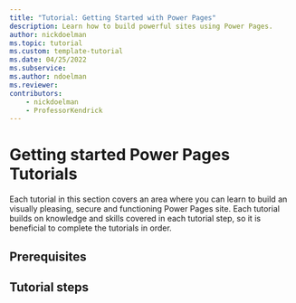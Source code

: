 ```yaml
---
title: "Tutorial: Getting Started with Power Pages"
description: Learn how to build powerful sites using Power Pages.
author: nickdoelman
ms.topic: tutorial
ms.custom: template-tutorial
ms.date: 04/25/2022
ms.subservice:
ms.author: ndoelman 
ms.reviewer: 
contributors:
    - nickdoelman
    - ProfessorKendrick
---
```


# Getting started Power Pages Tutorials

Each tutorial in this section covers an area where you can learn to build an visually pleasing, secure and functioning Power Pages site. Each tutorial builds on knowledge and skills covered in each tutorial step, so it is beneficial to complete the tutorials in order.

## Prerequisites

## Tutorial steps

